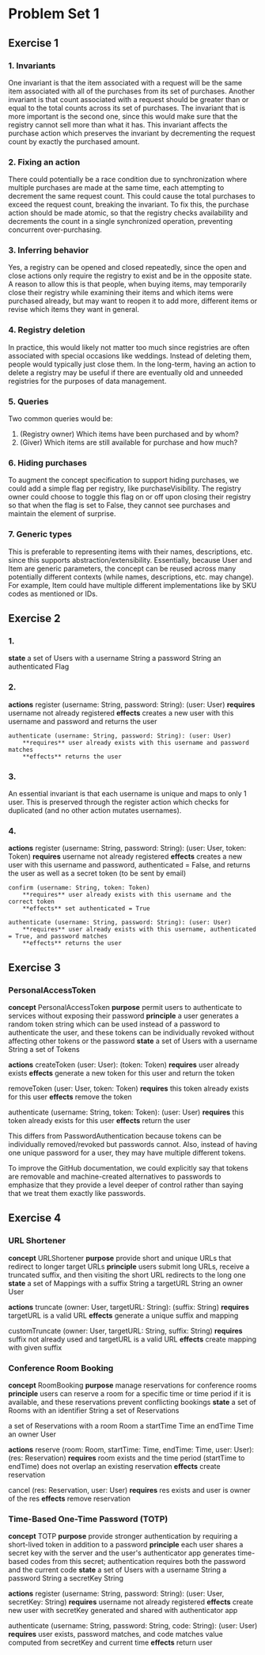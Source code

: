 # Problem Set 1

## Exercise 1

### 1. Invariants
One invariant is that the item associated with a request will be the same item associated with all of the purchases from its set of purchases. Another invariant is that count associated with a request should be greater than or equal to the total counts across its set of purchases. The invariant that is more important is the second one, since this would make sure that the registry cannot sell more than what it has. This invariant affects the purchase action which preserves the invariant by decrementing the request count by exactly the purchased amount.

### 2. Fixing an action
There could potentially be a race condition due to synchronization where multiple purchases are made at the same time, each attempting to decrement the same request count. This could cause the total purchases to exceed the request count, breaking the invariant. To fix this, the purchase action should be made atomic, so that the registry checks availability and decrements the count in a single synchronized operation, preventing concurrent over-purchasing.


### 3. Inferring behavior
Yes, a registry can be opened and closed repeatedly, since the open and close actions only require the registry to exist and be in the opposite state. A reason to allow this is that people, when buying items, may temporarily close their registry while examining their items and which items were purchased already, but may want to reopen it to add more, different items or revise which items they want in general.

### 4. Registry deletion
In practice, this would likely not matter too much since registries are often associated with special occasions like weddings. Instead of deleting them, people would typically just close them. In the long-term, having an action to delete a registry may be useful if there are eventually old and unneeded registries for the purposes of data management.

### 5. Queries
Two common queries would be:

1. (Registry owner) Which items have been purchased and by whom?
2. (Giver) Which items are still available for purchase and how much?

### 6. Hiding purchases
To augment the concept specification to support hiding purchases, we could add a simple flag per registry, like purchaseVisibility. The registry owner could choose to toggle this flag on or off upon closing their registry so that when the flag is set to False, they cannot see purchases and maintain the element of surprise.

### 7. Generic types 
This is preferable to representing items with their names, descriptions, etc. since this supports abstraction/extensibility. Essentially, because User and Item are generic parameters, the concept can be reused across many potentially different contexts (while names, descriptions, etc. may change). For example, Item could have multiple different implementations like by SKU codes as mentioned or IDs.

## Exercise 2

### 1. 
**state**
a set of Users with 
    a username String
    a password String
    an authenticated Flag

### 2.
**actions**
    register (username: String, password: String): (user: User)
        **requires** username not already registered
        **effects** creates a new user with this username and password and returns the user

    authenticate (username: String, password: String): (user: User)
        **requires** user already exists with this username and password matches
        **effects** returns the user


### 3. 
An essential invariant is that each username is unique and maps to only 1 user. This is preserved through the register action which checks for duplicated (and no other action mutates usernames).

### 4.
**actions**
    register (username: String, password: String): (user: User, token: Token)
        **requires** username not already registered
        **effects** creates a new user with this username and password, authenticated = False, and returns the user as well as a secret token (to be sent by email)

    confirm (username: String, token: Token)
        **requires** user already exists with this username and the correct token
        **effects** set authenticated = True

    authenticate (username: String, password: String): (user: User)
        **requires** user already exists with this username, authenticated = True, and password matches
        **effects** returns the user


## Exercise 3

### PersonalAccessToken
**concept** PersonalAccessToken
**purpose** permit users to authenticate to services without exposing their password
**principle** a user generates a random token string which can be used instead of a password to authenticate the user, and these tokens can be individually revoked without affecting other tokens or the password
**state**
a set of Users with
    a username String
    a set of Tokens

**actions**
  createToken (user: User): (token: Token)
    **requires** user already exists
    **effects** generate a new token for this user and return the token

  removeToken (user: User, token: Token)
    **requires** this token already exists for this user
    **effects** remove the token

  authenticate (username: String, token: Token): (user: User)
    **requires** this token already exists for this user
    **effects** return the user

This differs from PasswordAuthentication because tokens can be individually removed/revoked but passwords cannot. Also, instead of having one unique password for a user, they may have multiple different tokens. 

To improve the GitHub documentation, we could explicitly say that tokens are removable and machine-created alternatives to passwords to emphasize that they provide a level deeper of control rather than saying that we treat them exactly like passwords.


## Exercise 4

### URL Shortener
**concept** URLShortener
**purpose** provide short and unique URLs that redirect to longer target URLs
**principle** users submit long URLs, receive a truncated suffix, and then visiting the short URL redirects to the long one
**state**
  a set of Mappings with
    a suffix String
    a targetURL String
    an owner User

**actions**
  truncate (owner: User, targetURL: String): (suffix: String)
    **requires** targetURL is a valid URL
    **effects** generate a unique suffix and mapping

  customTruncate (owner: User, targetURL: String, suffix: String)
    **requires** suffix not already used and targetURL is a valid URL
    **effects** create mapping with given suffix


### Conference Room Booking
**concept** RoomBooking
**purpose** manage reservations for conference rooms
**principle** users can reserve a room for a specific time or time period if it is available, and these reservations prevent conflicting bookings
**state**
  a set of Rooms with
    an identifier String
    a set of Reservations

  a set of Reservations with
    a room Room
    a startTime Time
    an endTime Time
    an owner User

**actions**
  reserve (room: Room, startTime: Time, endTime: Time, user: User): (res: Reservation)
    **requires** room exists and the time period (startTime to endTime) does not overlap an existing reservation
    **effects** create reservation

  cancel (res: Reservation, user: User)
    **requires** res exists and user is owner of the res
    **effects** remove reservation

### Time-Based One-Time Password (TOTP)
**concept** TOTP
**purpose** provide stronger authentication by requiring a short-lived token in addition to a password
**principle** each user shares a secret key with the server and the user's authenticator app generates time-based codes from this secret; authentication requires both the password and the current code
**state**
  a set of Users with
    a username String
    a password String
    a secretKey String

**actions**
  register (username: String, password: String): (user: User, secretKey: String)
    **requires** username not already registered
    **effects** create new user with secretKey generated and shared with authenticator app

  authenticate (username: String, password: String, code: String): (user: User)
    **requires** user exists, password matches, and code matches value computed from secretKey and current time
    **effects** return user
